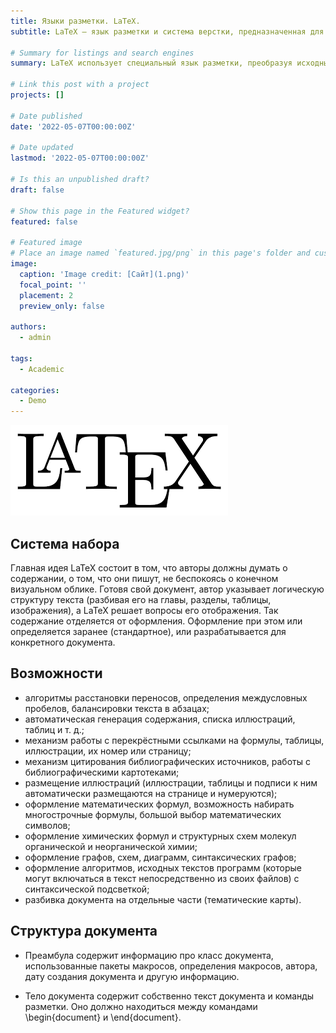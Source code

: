 ```yaml
---
title: Языки разметки. LaTeX.
subtitle: LaTeX — язык разметки и система верстки, предназначенная для набора научных текстов.

# Summary for listings and search engines
summary: LaTeX использует специальный язык разметки, преобразуя исходный текст вместе с его разметкой в документ высокого качества. Аналогичным образом формируются веб-страницы: исходный текст записывается с помощью языка HTML, а браузер открывает эту страницу уже во всей красе — с различными цветами, шрифтами, размерами и т.д. 

# Link this post with a project
projects: []

# Date published
date: '2022-05-07T00:00:00Z'

# Date updated
lastmod: '2022-05-07T00:00:00Z'

# Is this an unpublished draft?
draft: false

# Show this page in the Featured widget?
featured: false

# Featured image
# Place an image named `featured.jpg/png` in this page's folder and customize its options here.
image:
  caption: 'Image credit: [Сайт](1.png)'
  focal_point: ''
  placement: 2
  preview_only: false

authors:
  - admin

tags:
  - Academic

categories:
  - Demo
---
```


![Сайт](1.png)

## Система набора

Главная идея LaTeX состоит в том, что авторы должны думать о содержании, о том, что они пишут, не беспокоясь о конечном визуальном облике. Готовя свой документ, автор указывает логическую структуру текста (разбивая его на главы, разделы, таблицы, изображения), а LaTeX решает вопросы его отображения. Так содержание отделяется от оформления. Оформление при этом или определяется заранее (стандартное), или разрабатывается для конкретного документа.

## Возможности

* алгоритмы расстановки переносов, определения междусловных пробелов, балансировки текста в абзацах;
* автоматическая генерация содержания, списка иллюстраций, таблиц и т. д.;
* механизм работы с перекрёстными ссылками на формулы, таблицы, иллюстрации, их номер или страницу;
* механизм цитирования библиографических источников, работы с библиографическими картотеками;
* размещение иллюстраций (иллюстрации, таблицы и подписи к ним автоматически размещаются на странице и нумеруются);
* оформление математических формул, возможность набирать многострочные формулы, большой выбор математических символов;
* оформление химических формул и структурных схем молекул органической и неорганической химии;
* оформление графов, схем, диаграмм, синтаксических графов;
* оформление алгоритмов, исходных текстов программ (которые могут включаться в текст непосредственно из своих файлов) с синтаксической подсветкой;
* разбивка документа на отдельные части (тематические карты).

## Структура документа

* Преамбула содержит информацию про класс документа, использованные пакеты макросов, определения макросов, автора, дату создания документа и другую информацию.

* Тело документа содержит собственно текст документа и команды разметки. Оно должно находиться между командами \begin{document} и \end{document}.
